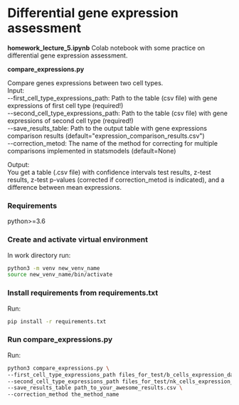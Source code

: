 # Differential gene expression assessment

**homework_lecture_5.ipynb**
Colab notebook with some practice on differential gene expression assessment.

**compare_expressions.py**

Compare genes expressions between two cell types.\
Input:\
--first_cell_type_expressions_path: Path to the table (csv file) with gene expressions of first cell type (required!)\
--second_cell_type_expressions_path: Path to the table (csv file) with gene expressions of second cell type (required!)\
--save_results_table: Path to the output table with gene expressions comparison results (default="expression_comparison_results.csv")\
--correction_metod: The name of the method for correcting for multiple comparisons implemented in statsmodels (default=None)

Output:\
You get a table (.csv file) with confidence intervals test results, z-test results, z-test p-values (corrected if correction_metod is indicated), and a difference between mean expressions.

### Requirements
python>=3.6

### Create and activate virtual environment
In work directory run:
~~~sh
python3 -m venv new_venv_name
source new_venv_name/bin/activate
~~~

### Install requirements from requirements.txt
Run:
~~~sh
pip install -r requirements.txt
~~~

### Run compare_expressions.py
Run:
~~~sh
python3 compare_expressions.py \
--first_cell_type_expressions_path files_for_test/b_cells_expression_data.csv \
--second_cell_type_expressions_path files_for_test/nk_cells_expression_data.csv \
--save_results_table path_to_your_awesome_results.csv \
--correction_method the_method_name
~~~

